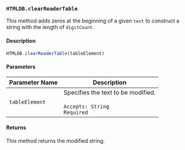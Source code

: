 ### `HTMLDB.clearReaderTable`

This method adds zeros at the beginning of a given `text` to construct a string with the length of `digitCount`.

#### Description

```javascript
HTMLDB.clearReaderTable(tableElement)
```

#### Parameters

| Parameter Name             | Description                               |
| -------------------------- | ----------------------------------------- |
| `tableElement` | Specifies the text to be modified.<br><br>`Accepts: String`<br>`Required` |

#### Returns

This method returns the modified string.